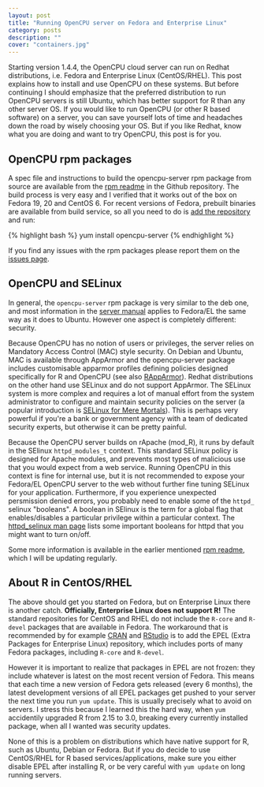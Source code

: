 ```yaml
---
layout: post
title: "Running OpenCPU server on Fedora and Enterprise Linux"
category: posts
description: ""
cover: "containers.jpg"
---
```


Starting version 1.4.4, the OpenCPU cloud server can run on Redhat distributions, i.e. Fedora and Enterprise Linux (CentOS/RHEL). This post explains how to install and use OpenCPU on these systems. But before continuing I should emphasize that the preferred distribution to run OpenCPU servers is still Ubuntu, which has better support for R than any other server OS. If you would like to run OpenCPU (or other R based software) on a server, you can save yourself lots of time and headaches down the road by wisely choosing your OS. But if you like Redhat, know what you are doing and want to try OpenCPU, this post is for you.

## OpenCPU rpm packages

A spec file and instructions to build the opencpu-server rpm package from source are available from the [rpm readme](https://github.com/jeroenooms/opencpu-server/tree/master/rpm#readme) in the Github repository. The build process is very easy and I verified that it works out of the box on Fedora 19, 20 and CentOS 6. For recent versions of Fedora, prebuilt binaries are available from build service, so all you need to do is [add the repository](https://github.com/jeroenooms/opencpu-server/tree/master/rpm#readme) and run:

{% highlight bash %}
yum install opencpu-server
{% endhighlight %}

If you find any issues with the rpm packages please report them on the [issues page](https://github.com/jeroenooms/opencpu/issues).

## OpenCPU and SELinux

In general, the `opencpu-server` rpm package is very similar to the deb one, and most information in the [server manual](http://jeroenooms.github.com/opencpu-manual/opencpu-server.pdf) applies to Fedora/EL the same way as it does to Ubuntu. However one aspect is completely different: security.

Because OpenCPU has no notion of users or privileges, the server relies on Mandatory Access Control (MAC) style security. On Debian and Ubuntu, MAC is available through AppArmor and the opencpu-server package includes customisable apparmor profiles defining policies designed specifically for R and OpenCPU (see also [RAppArmor](http://www.jstatsoft.org/v55/i07/)). Redhat distributions on the other hand use SELinux and do not support AppArmor. The SELinux system is more complex and requires a lot of manual effort from the system administrator to configure and maintain security policies on the server (a popular introduction is [SELinux for Mere Mortals](http://www.redhat.com/resourcelibrary/videos/selinux-for-mere-mortals)). This is perhaps very powerful if you're a bank or government agency with a team of dedicated security experts, but otherwise it can be pretty painful.

Because the OpenCPU server builds on rApache (mod_R), it runs by default in the SElinux `httpd_modules_t` context. This standard SELinux policy is designed for Apache modules, and prevents most types of malicious use that you would expect from a web service. Running OpenCPU in this context is fine for internal use, but it is not recommended to expose your Fedora/EL OpenCPU server to the web without further fine tuning SELinux for your application. Furthermore, if you experience unexpected persmission denied errors, you probably need to enable some of the `httpd_` selinux "booleans". A boolean in SElinux is the term for a global flag that enables/disables a particular privilege within a particular context. The [httpd_selinux man page](http://linux.die.net/man/8/httpd_selinux) lists some important booleans for httpd that you might want to turn on/off.

Some more information is available in the earlier mentioned [rpm readme](https://github.com/jeroenooms/opencpu-server/tree/master/rpm#readme), which I will be updating regularly.

## About R in CentOS/RHEL

The above should get you started on Fedora, but on Enterprise Linux there is another catch. **Officially, Enterprise Linux does not support R!** The standard repositories for CentOS and RHEL do not include the `R-core` and `R-devel` packages that are available in Fedora. The workaround that is recommended by for example [CRAN](http://cran.r-project.org/bin/linux/redhat/README) and [RStudio](http://www.rstudio.com/products/rstudio/download-server/#tab1ff10494) is to add the EPEL (Extra Packages for Enterprise Linux) repository, which includes ports of many Fedora packages, including `R-core` and `R-devel`.

However it is important to realize that packages in EPEL are not frozen: they include whatever is latest on the most recent version of Fedora. This means that each time a new version of Fedora gets released (every 6 months), the latest development versions of all EPEL packages get pushed to your server the next time you run `yum update`. This is usually precisely what to avoid on servers. I stress this because I learned this the hard way, when `yum` accidentily upgraded R from 2.15 to 3.0, breaking every currently installed package, when all I wanted was security updates.

None of this is a problem on distributions which have native support for R, such as Ubuntu, Debian or Fedora. But if you do decide to use CentOS/RHEL for R based services/applications, make sure you either disable EPEL after installing R, or be very careful with `yum update` on long running servers.
